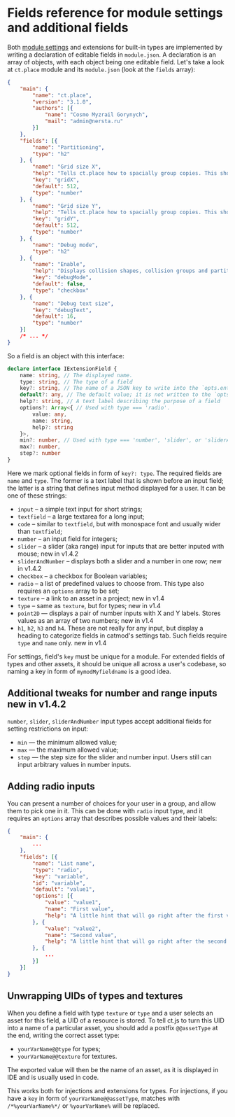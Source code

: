 # Fields reference for module settings and additional fields

Both [module settings](modding-settings-and-extensions.html) and extensions for built-in types are implemented by writing a declaration of editable fields in `module.json`. A declaration is an array of objects, with each object being one editable field. Let's take a look at `ct.place` module and its `module.json` (look at the `fields` array):

```json
{
    "main": {
        "name": "ct.place",
        "version": "3.1.0",
        "authors": [{
            "name": "Cosmo Myzrail Gorynych",
            "mail": "admin@nersta.ru"
        }]
    },
    "fields": [{
        "name": "Partitioning",
        "type": "h2"
    }, {
        "name": "Grid size X",
        "help": "Tells ct.place how to spacially group copies. This should be at least as large as the horizontal side of the biggest colliding sprite of your game.",
        "key": "gridX",
        "default": 512,
        "type": "number"
    }, {
        "name": "Grid size Y",
        "help": "Tells ct.place how to spacially group copies. This should be at least as large as the vertical size of the biggest colliding sprite of your game.",
        "key": "gridY",
        "default": 512,
        "type": "number"
    }, {
        "name": "Debug mode",
        "type": "h2"
    }, {
        "name": "Enable",
        "help": "Displays collision shapes, collision groups and partitions. It will also write additional keys to most colliding objects. Doesn't work on hidden objects.",
        "key": "debugMode",
        "default": false,
        "type": "checkbox"
    }, {
        "name": "Debug text size",
        "key": "debugText",
        "default": 16,
        "type": "number"
    }]
    /* ... */
}
```

So a field is an object with this interface:

```ts
declare interface IExtensionField {
    name: string, // The displayed name.
    type: string, // The type of a field
    key?: string, // The name of a JSON key to write into the `opts.entity`. Not needed for hN types, but required otherwise
    default?: any, // The default value; it is not written to the `opts.entity`, but is shown in inputs.
    help?: string, // A text label describing the purpose of a field
    options?: Array<{ // Used with type === 'radio'.
        value: any,
        name: string,
        help?: string
    }>,
    min?: number, // Used with type === 'number', 'slider', or 'sliderAndNumber'
    max?: number,
    step?: number
}
```

Here we mark optional fields in form of `key?: type`. The required fields are `name` and `type`. The former is a text label that is shown before an input field; the latter is a string that defines input method displayed for a user. It can be one of these strings:

* `input` – a simple text input for short strings;
* `textfield` – a large textarea for a long input;
* `code` – similar to `textfield`, but with monospace font and usually wider than `textfield`;
* `number` – an input field for integers;
* `slider` ­– a slider (aka range) input for inputs that are better inputed with mouse; <badge>new in v1.4.2</badge>
* `sliderAndNumber` ­– displays both a slider and a number in one row; <badge>new in v1.4.2</badge>
* `checkbox` – a checkbox for Boolean variables;
* `radio` – a list of predefined values to choose from. This type also requires an `options` array to be set;
* `texture` – a link to an asset in a project; <badge>new in v1.4</badge>
* `type` – same as `texture`, but for types; <badge>new in v1.4</badge>
* `point2D` — displays a pair of number inputs with X and Y labels. Stores values as an array of two numbers; <badge>new in v1.4</badge>
* `h1`, `h2`, `h3` and `h4`. These are not really for any input, but display a heading to categorize fields in catmod's settings tab. Such fields require `type` and `name` only. <badge>new in v1.4</badge>

For settings, field's `key` must be unique for a module. For extended fields of types and other assets, it should be unique all across a user's codebase, so naming a key in form of `mymodMyfieldname` is a good idea.

## Additional tweaks for number and range inputs <badge>new in v1.4.2</badge>

`number`, `slider`, `sliderAndNumber` input types accept additional fields for setting restrictions on input:

* `min` — the minimum allowed value;
* `max` — the maximum allowed value;
* `step` — the step size for the slider and number input. Users still can input arbitrary values in number inputs.

## Adding radio inputs

You can present a number of choices for your user in a group, and allow them to pick one in it. This can be done with `radio` input type, and it requires an `options` array that describes possible values and their labels:

```json
{
    "main": {
        ...
    },
    "fields": [{
        "name": "List name",
        "type": "radio",
        "key": "variable",
        "id": "variable",
        "default": "value1",
        "options": [{
            "value": "value1",
            "name": "First value",
            "help": "A little hint that will go right after the first variant"
        }, {
            "value": "value2",
            "name": "Second value",
            "help": "A little hint that will go right after the second variant"
        }, {
            ...
        }]
    }]
}
```

## Unwrapping UIDs of types and textures

When you define a field with type `texture` or `type` and a user selects an asset for this field, a UID of a resource is stored. To tell ct.js to turn this UID into a name of a particular asset, you should add a postfix `@@assetType` at the end, writing the correct asset type:

* `yourVarName@@type` for types;
* `yourVarName@@texture` for textures.

The exported value will then be the name of an asset, as it is displayed in IDE and is usually used in code.

This works both for injections and extensions for types. For injections, if you have a `key` in form of `yourVarName@@assetType`, matches with `/*%yourVarName%*/` or `%yourVarName%` will be replaced.